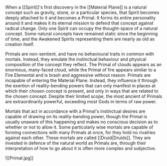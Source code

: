 When a [[Spirit]]'s first discovery in the [[Material Plane]] is a natural concept such as gravity, stone, or a particular species, that Spirit becomes deeply attached to it and becomes a Primal. It forms its entire personality around it and makes it its eternal mission to defend that concept against radical change. Only one Spirit can occupy the thought-space of a natural concept. Some natural concepts have remained static since the beginning of time, and the Awakened Spirits representing them are nearly as old as creation itself. 

Primals are non-sentient, and have no behavioural traits in common with mortals. Instead, they emulate the instinctual behaviour and physical composition of the concept they reflect. The Primal of clouds appears as an enormous, many-faced cloud, while the Primal of fire appears similar to a Fire Elemental and is brash and aggressive without reason. Primals are incapable of entering the Material Plane. Instead, they influence it through the exertion of reality-bending powers that can only manifest in places at which their chosen concept is present, and only in ways that are related to the chosen concept. Despite their limited scope, the most ancient of Primals are extraordinarily powerful, exceeding most Gods in terms of raw power.

Mortals that act in accordance with a Primal's instinctual desires are capable of drawing on its reality-bending power, though the Primal is usually unaware of this happening and makes no conscious decision as to whether or not to allow it. Some particularly wise mortals are capable of forming connections with many Primals at once, for they hold no rivalries against each other. These mortals are called [[Druid|Druids]]. They are invested in defence of the natural world as Primals are, through their interpretation of how to go about it is often more complex and subjective.

![[Primal.jpg]]